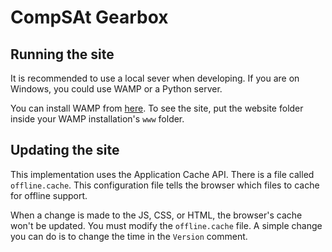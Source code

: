 # CompSAt Gearbox

## Running the site

It is recommended to use a local sever when developing. If you are on Windows, you could use WAMP or a Python server.

You can install WAMP from [here](http://www.wampserver.com/en/).
To see the site, put the website folder inside your WAMP installation's `www` folder.

## Updating the site

This implementation uses the Application Cache API. There is a file called `offline.cache`. This configuration file tells the browser which files to cache for offline support.

When a change is made to the JS, CSS, or HTML, the browser's cache won't be updated. You must modify the `offline.cache` file. A simple change you can do is to change the time in the `Version` comment.
